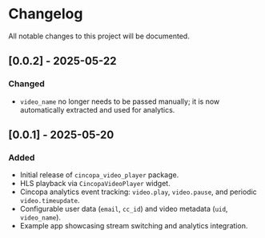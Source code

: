 # Changelog

All notable changes to this project will be documented.

## [0.0.2] - 2025-05-22

### Changed
- `video_name` no longer needs to be passed manually; it is now automatically extracted and used for analytics.

## [0.0.1] - 2025-05-20

### Added
- Initial release of `cincopa_video_player` package.
- HLS playback via `CincopaVideoPlayer` widget.
- Cincopa analytics event tracking: `video.play`, `video.pause`, and periodic `video.timeupdate`.
- Configurable user data (`email`, `cc_id`) and video metadata (`uid`, `video_name`).
- Example app showcasing stream switching and analytics integration.
